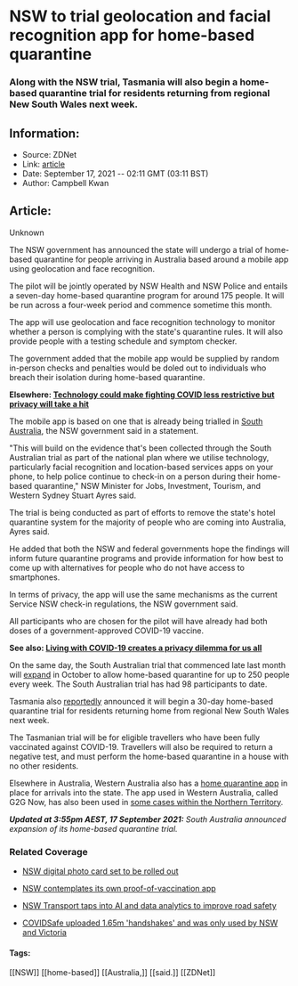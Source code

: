 # NSW to trial geolocation and facial recognition app for home-based quarantine
### Along with the NSW trial, Tasmania will also begin a home-based quarantine trial for residents returning from regional New South Wales next week.

## Information:
+ Source: ZDNet
+ Link: [article](https://www.zdnet.com/article/nsw-to-trial-geolocation-and-facial-recognition-app-for-home-based-quarantine/)
+ Date: September 17, 2021 -- 02:11 GMT (03:11 BST)
+ Author: Campbell Kwan


## Article:
Unknown

The NSW government has announced the state will undergo a trial of home-based quarantine for people arriving in Australia based around a mobile app using geolocation and face recognition. 

The pilot will be jointly operated by NSW Health and NSW Police and entails a seven-day home-based quarantine program for around 175 people. It will be run across a four-week period and commence sometime this month.   

The app will use geolocation and face recognition technology to monitor whether a person is complying with the state's quarantine rules. It will also provide people with a testing schedule and symptom checker. 

The government added that the mobile app would be supplied by random in-person checks and penalties would be doled out to individuals who breach their isolation during home-based quarantine. 

**Elsewhere: [Technology could make fighting COVID less restrictive but privacy will take a hit](https://www.zdnet.com/article/technology-could-make-fighting-covid-less-restrictive-but-privacy-will-take-a-hit/)** 

The mobile app is based on one that is already being trialled in [South Australia](https://www.covid-19.sa.gov.au/home-quarantine-app), the NSW government said in a statement. 

"This will build on the evidence that's been collected through the South Australian trial as part of the national plan where we utilise technology, particularly facial recognition and location-based services apps on your phone, to help police continue to check-in on a person during their home-based quarantine," NSW Minister for Jobs, Investment, Tourism, and Western Sydney Stuart Ayres said. 






The trial is being conducted as part of efforts to remove the state's hotel quarantine system for the majority of people who are coming into Australia, Ayres said. 

He added that both the NSW and federal governments hope the findings will inform future quarantine programs and provide information for how best to come up with alternatives for people who do not have access to smartphones. 

In terms of privacy, the app will use the same mechanisms as the current Service NSW check-in regulations, the NSW government said. 

All participants who are chosen for the pilot will have already had both doses of a government-approved COVID-19 vaccine.

**See also: [Living with COVID-19 creates a privacy dilemma for us all](https://www.zdnet.com/article/living-with-covid-19-creates-a-privacy-dilemma-for-us-all/)** 

On the same day, the South Australian trial that commenced late last month will [expand](https://www.premier.sa.gov.au/news/media-releases/news/south-australian-home-quarantine-app-to-expand) in October to allow home-based quarantine for up to 250 people every week. The South Australian trial has had 98 participants to date.

Tasmania also [reportedly](https://www.abc.net.au/news/2021-09-17/tasmania-home-quarantine-trial-returning-regional-nsw-travellers/100469688) announced it will begin a 30-day home-based quarantine trial for residents returning home from regional New South Wales next week.

The Tasmanian trial will be for eligible travellers who have been fully vaccinated against COVID-19. Travellers will also be required to return a negative test, and must perform the home-based quarantine in a house with no other residents. 

Elsewhere in Australia, Western Australia also has a [home quarantine app](https://www.wa.gov.au/government/publications/covid-19-coronavirus-g2g-now) in place for arrivals into the state. The app used in Western Australia, called G2G Now, has also been used in [some cases within the Northern Territory](https://www.g2gnow.com.au/about).

***Updated at 3:55pm AEST, 17 September 2021:** South Australia announced expansion of its home-based quarantine trial.*

###  Related Coverage

* [NSW digital photo card set to be rolled out](/article/nsw-digital-photo-card-set-to-be-rolled-out/)
* [NSW contemplates its own proof-of-vaccination app](/article/nsw-contemplates-its-own-proof-of-vaccination-app/)  

* [NSW Transport taps into AI and data analytics to improve road safety](/article/nsw-transport-taps-into-ai-and-data-analytics-to-improve-road-safety/)  

* [COVIDSafe uploaded 1.65m 'handshakes' and was only used by NSW and Victoria](/article/covidsafe-uploaded-1-65m-handshakes-and-was-only-used-by-nsw-and-victoria/)  






#### Tags:
[[NSW]] [[home-based]] [[Australia,]] [[said.]] [[ZDNet]]
